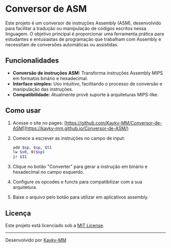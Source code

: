 # Conversor de ASM

Este projeto é um conversor de instruções Assembly (ASM), desenvolvido para facilitar a tradução ou manipulação de códigos escritos nessa linguagem. O objetivo principal é proporcionar uma ferramenta prática para estudantes e entusiastas de programação que trabalham com Assembly e necessitam de conversões automáticas ou assistidas.

## Funcionalidades

- **Conversão de instruções ASM:** Transforma instruções Assembly MIPS em formatos binário e hexadecimal.
- **Interface simples:** Uso intuitivo, facilitando o processo de conversão e manipulação das instruções.
- **Compatibilidade:** Atualmente provê suporte à arquiteturas MIPS-like.

## Como usar

1. Acesse o site no pages:
   [https://github.com/Kayky-MM/Conversor-de-ASM](https://kayky-mm.github.io/Conversor-de-ASM/)

2. Comece a escrever as instruções no campo de input:
   ```bash
   add $sp, $sp, $t1
   lw $s0, 0($sp)
   jr $31
   ```
   
3. Clique no botão "Converter" para gerar a instrução em binário e hexadecimal no campo esquerdo.

4. Configure os opcodes e functs para compatibilizar com a sua arquitetura.

5. Baixe o arquivo pelo botão para utilizar em aplicativos assembly.

## Licença

Este projeto está licenciado sob a [MIT License](LICENSE).

---

Desenvolvido por [Kayky-MM](https://github.com/Kayky-MM) 
